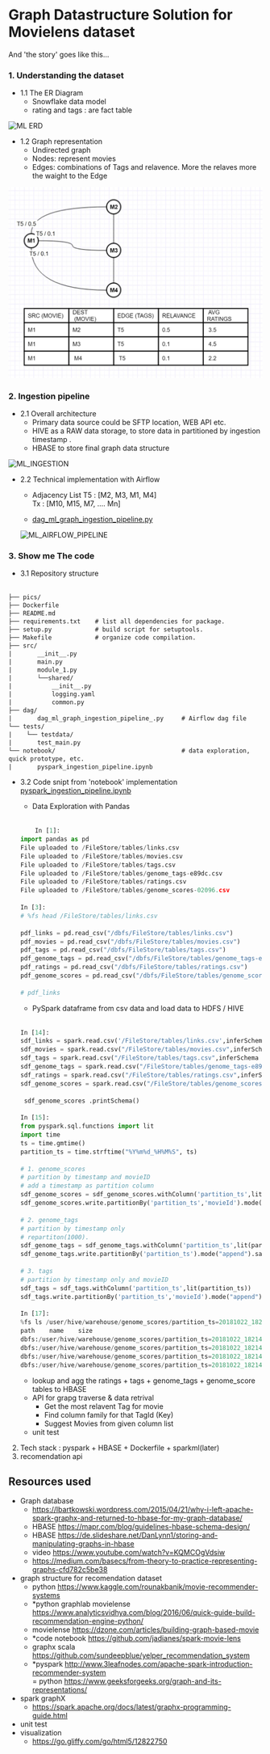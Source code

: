 # Graph Datastructure Solution for Movielens dataset

And 'the story' goes like this...

### 1. Understanding the dataset  

- 1.1 The ER Diagram 
    - Snowflake data model 
    - rating and tags : are fact table  

![ML ERD](https://github.com/vivek-bombatkar/graph-data-structure-for-recommendation-dataset/blob/master/ML_ERD.JPG)  

- 1.2 Graph representation
    - Undirected graph  
    - Nodes: represent movies  
    - Edges: combinations of Tags and relavence. More the relaves more the waight to the Edge  

![ML_GRAPH](https://github.com/vivek-bombatkar/Graph-Datastructure-Solution-for-Movielens-dataset/blob/master/ML_GRAPH_2.JPG)  
 
### 2. Ingestion pipeline

- 2.1 Overall architecture
    - Primary data source could be SFTP location, WEB API etc. 
    - HIVE as a RAW data storage, to store data in partitioned by ingestion timestamp .    
    - HBASE to store final graph data structure   

![ML_INGESTION](https://github.com/vivek-bombatkar/graph-data-structure-for-recommendation-dataset/blob/master/ML_INGESTION.JPG)  

- 2.2 Technical implementation with Airflow
    -  Adjacency List
        T5 : [M2, M3, M1, M4]  
        Tx : [M10, M15, M7, .... Mn]
        
    - [dag_ml_graph_ingestion_pipeline.py](https://github.com/vivek-bombatkar/graph-data-structure-for-recommendation-dataset/blob/master/dag_ml_graph_ingestion_pipeline_.py)

    ![ML_AIRFLOW_PIPELINE](https://github.com/vivek-bombatkar/graph-data-structure-for-recommendation-dataset/blob/master/ML_AIRFLOW_PIPELINE.JPG)

        
### 3. Show me The code  

- 3.1 Repository structure
```

├── pics/
├── Dockerfile  
├── README.md
├── requirements.txt    # list all dependencies for package.
├── setup.py            # build script for setuptools. 
├── Makefile            # organize code compilation.
├── src/
|       __init__.py
|       main.py
|       module_1.py
|       └──shared/
|           __init__.py
|           logging.yaml
|           common.py
├── dag/
|       dag_ml_graph_ingestion_pipeline_.py     # Airflow dag file
└── tests/
|    └── testdata/
|       test_main.py
└── notebook/                                   # data exploration, quick prototype, etc.
|       pyspark_ingestion_pipeline.ipynb

```  

- 3.2 Code snipt from 'notebook' implementation [pyspark_ingestion_pipeline.ipynb](https://github.com/vivek-bombatkar/graph-data-structure-for-recommendation-dataset/blob/master/pyspark_ingestion_pipeline.ipynb)  

    - Data Exploration with Pandas
    ```python

        In [1]:
    import pandas as pd
    File uploaded to /FileStore/tables/links.csv
    File uploaded to /FileStore/tables/movies.csv
    File uploaded to /FileStore/tables/tags.csv
    File uploaded to /FileStore/tables/genome_tags-e89dc.csv
    File uploaded to /FileStore/tables/ratings.csv
    File uploaded to /FileStore/tables/genome_scores-02096.csv

    In [3]:
    # %fs head /FileStore/tables/links.csv

    pdf_links = pd.read_csv("/dbfs/FileStore/tables/links.csv")
    pdf_movies = pd.read_csv("/dbfs/FileStore/tables/movies.csv")
    pdf_tags = pd.read_csv("/dbfs/FileStore/tables/tags.csv")
    pdf_genome_tags = pd.read_csv("/dbfs/FileStore/tables/genome_tags-e89dc.csv")
    pdf_ratings = pd.read_csv("/dbfs/FileStore/tables/ratings.csv")
    pdf_genome_scores = pd.read_csv("/dbfs/FileStore/tables/genome_scores-02096.csv")

    # pdf_links

    ```

    - PySpark dataframe from csv data and load data to HDFS / HIVE 
    ```python

    In [14]:
    sdf_links = spark.read.csv('/FileStore/tables/links.csv',inferSchema = "true",header= True)
    sdf_movies = spark.read.csv("/FileStore/tables/movies.csv",inferSchema = "true",header= True)
    sdf_tags = spark.read.csv("/FileStore/tables/tags.csv",inferSchema = "true",header= True)
    sdf_genome_tags = spark.read.csv("/FileStore/tables/genome_tags-e89dc.csv",inferSchema = "true",header= True)
    sdf_ratings = spark.read.csv("/FileStore/tables/ratings.csv",inferSchema = "true",header= True)
    sdf_genome_scores = spark.read.csv("/FileStore/tables/genome_scores-02096.csv",inferSchema = "true",header= True)

     sdf_genome_scores .printSchema()

    In [15]:
    from pyspark.sql.functions import lit
    import time
    ts = time.gmtime()
    partition_ts = time.strftime("%Y%m%d_%H%M%S", ts)

    # 1. genome_scores
    # partition by timestamp and movieID
    # add a timestamp as partition column
    sdf_genome_scores = sdf_genome_scores.withColumn('partition_ts',lit(partition_ts))
    sdf_genome_scores.write.partitionBy('partition_ts','movieId').mode("append").saveAsTable("genome_scores")

    # 2. genome_tags
    # partition by timestamp only 
    # repartiton(1000).
    sdf_genome_tags = sdf_genome_tags.withColumn('partition_ts',lit(partition_ts))
    sdf_genome_tags.write.partitionBy('partition_ts').mode("append").saveAsTable("genome_tags")

    # 3. tags
    # partition by timestamp only and movieID
    sdf_tags = sdf_tags.withColumn('partition_ts',lit(partition_ts))
    sdf_tags.write.partitionBy('partition_ts','movieId').mode("append").saveAsTable("tags")

    In [17]:
    %fs ls /user/hive/warehouse/genome_scores/partition_ts=20181022_182142/movieId=2/
    path	name	size
    dbfs:/user/hive/warehouse/genome_scores/partition_ts=20181022_182142/movieId=2/_SUCCESS	_SUCCESS	0
    dbfs:/user/hive/warehouse/genome_scores/partition_ts=20181022_182142/movieId=2/_committed_3187766080380504256	_committed_3187766080380504256	121
    dbfs:/user/hive/warehouse/genome_scores/partition_ts=20181022_182142/movieId=2/_started_3187766080380504256	_started_3187766080380504256	0
    dbfs:/user/hive/warehouse/genome_scores/partition_ts=20181022_182142/movieId=2/part-00000-tid-3187766080380504256-33905e8c-c865-4bcc-b994-25b322c89c46-33.c000.snappy.parquet	part-00000-tid-3187766080380504256-33905e8c-c865-4bcc-b994-25b322c89c46-33.c000.snappy.parquet	


    ```

    - lookup and agg the ratings + tags + genome_tags + genome_score tables to HBASE  
    - API for grapg traverse & data retrival 
        - Get the most relavent Tag for movie  
        - Find column family for that TagId (Key)  
        - Suggest Movies from given column list   
    - unit test    
2. Tech stack : pyspark + HBASE + Dockerfile + sparkml(later) 
4. recomendation api


## Resources used 
- Graph database 
    - https://lbartkowski.wordpress.com/2015/04/21/why-i-left-apache-spark-graphx-and-returned-to-hbase-for-my-graph-database/  
    - HBASE https://mapr.com/blog/guidelines-hbase-schema-design/  
    - HBASE https://de.slideshare.net/DanLynn1/storing-and-manipulating-graphs-in-hbase  
    - video https://www.youtube.com/watch?v=KQMCOgVdsiw  
    - https://medium.com/basecs/from-theory-to-practice-representing-graphs-cfd782c5be38  
- graph structure for recomendation dataset  
    - python https://www.kaggle.com/rounakbanik/movie-recommender-systems  
    - *python graphlab movielense https://www.analyticsvidhya.com/blog/2016/06/quick-guide-build-recommendation-engine-python/  
    - movielense https://dzone.com/articles/building-graph-based-movie  
    - *code notebook https://github.com/jadianes/spark-movie-lens  
    - graphx scala https://github.com/sundeepblue/yelper_recommendation_system  
    - *pyspark http://www.3leafnodes.com/apache-spark-introduction-recommender-system   
    = python https://www.geeksforgeeks.org/graph-and-its-representations/  
- spark graphX  
    - https://spark.apache.org/docs/latest/graphx-programming-guide.html  
- unit test  
- visualization 
    - https://go.gliffy.com/go/html5/12822750  
